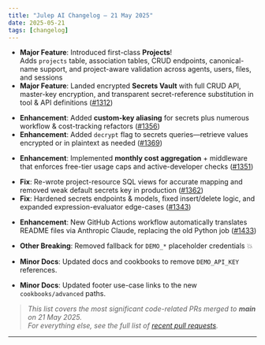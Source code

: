 ```yaml
---
title: "Julep AI Changelog – 21 May 2025"
date: 2025-05-21
tags: [changelog]
---
```


<!-- ───────────  Core platform improvements merged from *dev*  ─────────── -->

- **Major Feature**: Introduced first-class **Projects**!  
  Adds `projects` table, association tables, CRUD endpoints, canonical-name support, and project-aware validation across agents, users, files, and sessions
- **Major Feature**: Landed encrypted **Secrets Vault** with full CRUD API, master-key encryption, and transparent secret-reference substitution in tool & API definitions ([#1312](https://github.com/julep-ai/julep/pull/1312))

<!-- ───────────  Secrets follow-ups  ─────────── -->

- **Enhancement**: Added **custom-key aliasing** for secrets plus numerous workflow & cost-tracking refactors ([#1356](https://github.com/julep-ai/julep/pull/1356))
- **Enhancement**: Added `decrypt` flag to secrets queries—retrieve values encrypted or in plaintext as needed ([#1369](https://github.com/julep-ai/julep/pull/1369))

<!-- ───────────  Usage, cost & limits  ─────────── -->

- **Enhancement**: Implemented **monthly cost aggregation** + middleware that enforces free-tier usage caps and active-developer checks ([#1351](https://github.com/julep-ai/julep/pull/1351))

<!-- ───────────  Stability & correctness  ─────────── -->

- **Fix**: Re-wrote project-resource SQL views for accurate mapping and removed weak default secrets key in production ([#1362](https://github.com/julep-ai/julep/pull/1362))
- **Fix**: Hardened secrets endpoints & models, fixed insert/delete logic, and expanded expression-evaluator edge-cases ([#1343](https://github.com/julep-ai/julep/pull/1343))

<!-- ───────────  Tooling / DX  ─────────── -->

- **Enhancement**: New GitHub Actions workflow automatically translates README files via Anthropic Claude, replacing the old Python job ([#1433](https://github.com/julep-ai/julep/pull/1433))

- **Other Breaking**: Removed fallback for `DEMO_*` placeholder credentials 💥
- **Minor Docs**: Updated docs and cookbooks to remove `DEMO_API_KEY` references.
- **Minor Docs**: Updated footer use-case links to the new `cookbooks/advanced` paths.

> _This list covers the most significant code-related PRs merged to **main** on 21 May 2025.  
> For everything else, see the full list of [recent pull requests](https://github.com/julep-ai/julep/pulls?q=is:pr+created:>=2025-04-21)._  

---
